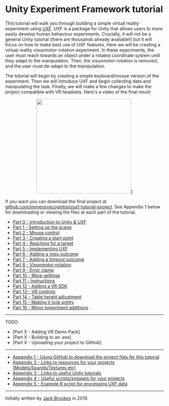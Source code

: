 # Unity Experiment Framework tutorial

This tutorial will walk you through building a simple virtual reality experiment using [UXF](https://github.com/immersivecognition/unity-experiment-framework). UXF is a package for Unity that allows users to more easily develop human behaviour experiments. Crucially, it will not be a general Unity tutorial (there are thousands already available!) but it will focus on how to make best use of UXF features. Here we will be creating a virtual reality visuomotor-rotation experiment. In these experiments, the user must reach towards an object under a rotated coordinate system until they adapt to the manipulation. Then, the visuomotor-rotation is removed, and the user must de-adapt to the manipulation.

The tutorial will begin by creating a simple keyboard/mouse version of the experiment. Then we will introduce UXF and begin collecting data and manipulating the task. Finally, we will make a few changes to make the project compatible with VR headsets. Here's a video of the final result:

<p align="center">
    <a href="http://immersivecognition.github.io/uxf-tutorial/videos/pretty.mp4">
        <img src="http://immersivecognition.github.io/uxf-tutorial/videos/pretty.png" width="300"/>]
    </a>
</p>

If you want you can download the final project at [github.com/immersivecognition/uxf-tutorial-project](http://github.com/immersivecognition/uxf-tutorial-project). See Appendix 1 below for downloading or viewing the files at each part of the tutorial.

* [Part 0 - Introduction to Unity & UXF](http://immersivecognition.github.io/uxf-tutorial/part-0)
* [Part 1 - Setting up the scene](http://immersivecognition.github.io/uxf-tutorial/part-1)
* [Part 2 - Mouse control](http://immersivecognition.github.io/uxf-tutorial/part-2)
* [Part 3 - Creating a start point](http://immersivecognition.github.io/uxf-tutorial/part-3)
* [Part 4 - Reaching for a target](http://immersivecognition.github.io/uxf-tutorial/part-4)
* [Part 5 - Implementing UXF](http://immersivecognition.github.io/uxf-tutorial/part-5)
* [Part 6 - Adding a miss outcome](http://immersivecognition.github.io/uxf-tutorial/part-6)
* [Part 7 - Adding a timeout outcome](http://immersivecognition.github.io/uxf-tutorial/part-7)
* [Part 8 - Visuomotor-rotation](http://immersivecognition.github.io/uxf-tutorial/part-8)
* [Part 9 - Error clamp](http://immersivecognition.github.io/uxf-tutorial/part-9)
* [Part 10 - More settings](http://immersivecognition.github.io/uxf-tutorial/part-10)
* [Part 11 - Instructions](http://immersivecognition.github.io/uxf-tutorial/part-11)
* [Part 12 - Adding a VR SDK](http://immersivecognition.github.io/uxf-tutorial/part-12)
* [Part 13 - VR controls](http://immersivecognition.github.io/uxf-tutorial/part-13)
* [Part 14 - Table height adjustment](http://immersivecognition.github.io/uxf-tutorial/part-14)
* [Part 15 - Making it look pretty](http://immersivecognition.github.io/uxf-tutorial/part-15)
* [Part 16 - Minor experiment additions](http://immersivecognition.github.io/uxf-tutorial/part-16)

---

TODO

* [Part X - Adding VR Demo Pack]
* [Part X - Building to an .exe]
* [Part X - Uploading your project to GitHub]

---

* [Appendix 1 - Using GitHub to download the project files for this tutorial](http://immersivecognition.github.io/uxf-tutorial/appendix-1)
* [Appendix 2 - Links to resources for your projects (Models/Sounds/Textures etc)](http://immersivecognition.github.io/uxf-tutorial/appendix-2)
* [Appendix 3 - Links to useful Unity tutorials](http://immersivecognition.github.io/uxf-tutorial/appendix-3)
* [Appendix 4 - Useful scripts/snippets for your projects](http://immersivecognition.github.io/uxf-tutorial/appendix-4)
* [Appendix 5 - Example R script for processing UXF data](http://immersivecognition.github.io/uxf-tutorial/appendix-5)

---

Initially written by [Jack Brookes](https://twitter.com/jackbrookes) in 2019.
